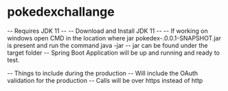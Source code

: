 # pokedexchallange
-- Requires JDK 11 --
-- Download and Install JDK 11 --
-- If working on windows open CMD in the location where jar pokedex-.0.0.1-SNAPSHOT.jar is present and run the command java -jar
-- jar can be found under the target folder
-- Spring Boot Application will be up and running and ready to test.

-- Things to include during the production
-- Will include the OAuth validation for the production
-- Calls will be over https instead of http
